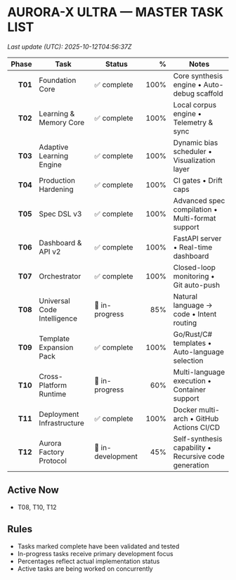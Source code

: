 # AURORA-X ULTRA — MASTER TASK LIST

_Last update (UTC): 2025-10-12T04:56:37Z_

| Phase | Task | Status | % | Notes |
|------:|------|--------|---:|-------|
| **T01** | Foundation Core | ✅ complete | 100% | Core synthesis engine • Auto-debug scaffold |
| **T02** | Learning & Memory Core | ✅ complete | 100% | Local corpus engine • Telemetry & sync |
| **T03** | Adaptive Learning Engine | ✅ complete | 100% | Dynamic bias scheduler • Visualization layer |
| **T04** | Production Hardening | ✅ complete | 100% | CI gates • Drift caps |
| **T05** | Spec DSL v3 | ✅ complete | 100% | Advanced spec compilation • Multi-format support |
| **T06** | Dashboard & API v2 | ✅ complete | 100% | FastAPI server • Real-time dashboard |
| **T07** | Orchestrator | ✅ complete | 100% | Closed-loop monitoring • Git auto-push |
| **T08** | Universal Code Intelligence | 🚀 in-progress | 85% | Natural language → code • Intent routing |
| **T09** | Template Expansion Pack | ✅ complete | 100% | Go/Rust/C# templates • Auto-language selection |
| **T10** | Cross-Platform Runtime | 🚀 in-progress | 60% | Multi-language execution • Container support |
| **T11** | Deployment Infrastructure | ✅ complete | 100% | Docker multi-arch • GitHub Actions CI/CD |
| **T12** | Aurora Factory Protocol | 🔧 in-development | 45% | Self-synthesis capability • Recursive code generation |

## Active Now

- T08, T10, T12

## Rules

- Tasks marked complete have been validated and tested
- In-progress tasks receive primary development focus
- Percentages reflect actual implementation status
- Active tasks are being worked on concurrently